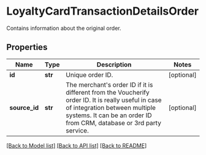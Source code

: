 # LoyaltyCardTransactionDetailsOrder

Contains information about the original order.

## Properties

Name | Type | Description | Notes
------------ | ------------- | ------------- | -------------
**id** | **str** | Unique order ID. | [optional] 
**source_id** | **str** | The merchant&#39;s order ID if it is different from the Voucherify order ID. It is really useful in case of integration between multiple systems. It can be an order ID from CRM, database or 3rd party service. | [optional] 

[[Back to Model list]](../README.md#documentation-for-models) [[Back to API list]](../README.md#documentation-for-api-endpoints) [[Back to README]](../README.md)



